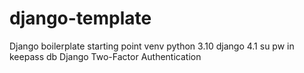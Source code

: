 # django-template
Django boilerplate starting point
venv
python 3.10
django 4.1
su pw in keepass db
Django Two-Factor Authentication



